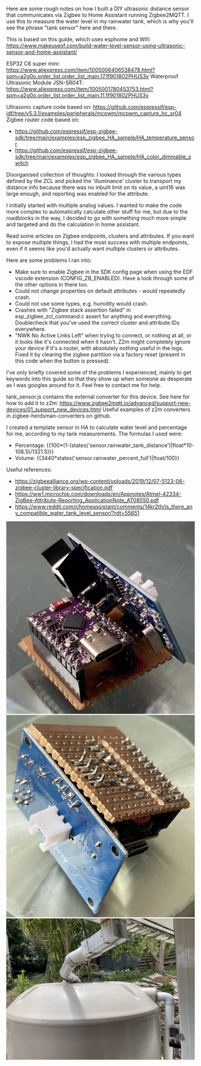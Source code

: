Here are some rough notes on how I built a DIY ultrasonic distance sensor that communicates via Zigbee to Home Assistant running Zigbee2MQTT. I use this to measure the water level in my rainwater tank, which is why you'll see the phrase "tank sensor" here and there.

This is based on this guide, which uses esphome and Wifi: https://www.makeuseof.com/build-water-level-sensor-using-ultrasonic-sensor-and-home-assistant/

ESP32 C6 super mini: https://www.aliexpress.com/item/1005006406538478.html?spm=a2g0o.order_list.order_list_main.17.1f901802PHUS3v
Waterproof Ultrasonic Module JSN-SR04T: https://www.aliexpress.com/item/1005001780453753.html?spm=a2g0o.order_list.order_list_main.11.1f901802PHUS3v

Ultrasonic capture code based on: https://github.com/espressif/esp-idf/tree/v5.3.1/examples/peripherals/mcpwm/mcpwm_capture_hc_sr04
Zigbee router code based on: 
- https://github.com/espressif/esp-zigbee-sdk/tree/main/examples/esp_zigbee_HA_sample/HA_temperature_sensor
- https://github.com/espressif/esp-zigbee-sdk/tree/main/examples/esp_zigbee_HA_sample/HA_color_dimmable_switch

Disorganised collection of thoughts:
I looked through the various types defined by the ZCL and picked the 'illuminance' cluster to transport my distance info because there was no inbuilt limit on its value, a uint16 was large enough, and reporting was enabled for the attribute.

I initially started with multiple analog values. I wanted to make the code more complex to automatically calculate other stuff for me, but due to the roadblocks in the way, I decided to go with something much more simple and targeted and do the calculation in home assistant.

Read some articles on Zigbee endpoints, clusters and attributes. If you want to expose multiple things, I had the most success with multiple endpoints, even if it seems like you'd actually want multiple clusters or attributes.

Here are some problems I ran into:
- Make sure to enable Zigbee in the SDK config page when using the EDF vscode extension (CONFIG_ZB_ENABLED). Have a look through some of the other options in there too.
- Could not change properties on default attributes - would repeatedly crash.
- Could not use some types, e.g. humidity would crash.
- Crashes with "Zigbee stack assertion failed" in esp_zigbee_zcl_command.c assert for anything and everything. Doublecheck that you've used the correct cluster and attribute IDs everywhere.
- "NWK No Active Links Left" when trying to connect, or nothing at all, or it looks like it's connected when it hasn't. Z2m might completely ignore your device if it's a router, with absolutely nothing useful in the logs. Fixed it by clearing the zigbee partition via a factory reset (present in this code when the button is pressed).

I've only briefly covered some of the problems I experienced, mainly to get keywords into this guide so that they show up when someone as desperate as I was googles around for it. Feel free to contact me for help.

tank_sensor.js contains the external converter for this device. See here for how to add it to z2m: https://www.zigbee2mqtt.io/advanced/support-new-devices/01_support_new_devices.html
Useful examples of z2m converters in zigbee-herdsman-converters on github.

I created a template sensor in HA to calculate water level and percentage for me, according to my tank measurements. The formulas I used were:
- Percentage: {{100*(1-(states('sensor.rainwater_tank_distance')|float*10-108.5)/1321.5)}}
- Volume: {{3440*states('sensor.rainwater_percent_full')|float/100}}

Useful references:
- https://zigbeealliance.org/wp-content/uploads/2019/12/07-5123-06-zigbee-cluster-library-specification.pdf
- https://ww1.microchip.com/downloads/en/Appnotes/Atmel-42334-ZigBee-Attribute-Reporting_ApplicationNote_AT08550.pdf
- https://www.reddit.com/r/homeassistant/comments/14kr2th/is_there_any_compatible_water_tank_level_sensor/?rdt=55651

![circuit](./images/circuit_1.jpg "Circuit")
![circuit](./images/circuit_2.jpg "Circuit")
![tank](./images/tank.jpg "Tank")
